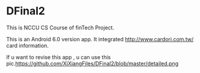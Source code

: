 # DFinal2
This is NCCU CS Course of finTech Project.

This is an Android 6.0 version app. It integrated http://www.cardori.com.tw/ card information.

If u want to revise this app , u can use this pic.https://github.com/XiXiangFiles/DFinal2/blob/master/detailed.png 
